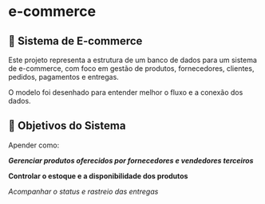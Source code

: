 # e-commerce

## 🛒 Sistema de E-commerce
<p>Este projeto representa a estrutura de um banco de dados para um sistema de e-commerce, com foco em gestão de produtos, fornecedores, clientes, pedidos, pagamentos e entregas.</p>
<p>O modelo foi desenhado para entender melhor o fluxo e a conexão dos dados.</p>

## 🎯 Objetivos do Sistema

<p>Apender como:</p>

***Gerenciar produtos oferecidos por fornecedores e vendedores terceiros***

**Controlar o estoque e a disponibilidade dos produtos**

*Acompanhar o status e rastreio das entregas*


